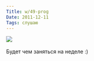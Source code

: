 ```yaml
---
Title: w/49-prog
Date: 2011-12-11
Tags: слушаю
---
```


<div class="text"><img src="http://dl.dropbox.com/u/140528/site/week-49.png" /><br /><br />
Будет чем заняться на неделе :)</div>